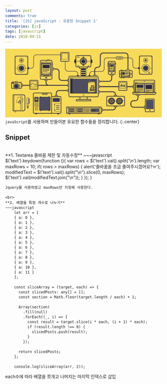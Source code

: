 ```yaml
---
layout: post
comments: true
title: '[JS] javaScript - 유용한 Snippet 1'
categories: [js]
tags: [javascript]
date: 2018-09-21
---
```

![headerimg](/assets/img/subcate/javascript.gif)
`javaScript`를 사용하며 만들어본 유요한 함수들을 정리합니다.
{:.center}

## Snippet


<br>
**1. Textarea 줄바꿈 제한 및 자동수정**
~~~javascript
    $('text').keydown(function (){
        var rows = $('text').val().split('\n').length;
        var maxRows = 10;
        if( rows > maxRows) {
            alert('줄바꿈을 조금 줄여주시겠어요?ㅠ');
            modifiedText = $('text').val().split("\n").slice(0, maxRows);
            $('text').val(modifiedText.join("\n"));
        }
    });
}

~~~
Jquery를 사용하였고 maxRows만 지정해 사용한다.

<br>
**2. 배열을 특정 개수로 나누기**
~~~javascript
    let arr = [
    { a: 0 },
    { a: 1 },
    { a: 2 },
    { a: 3 },
    { a: 4 },
    { a: 5 },
    { a: 6 },
    { a: 7 },
    { a: 8 },
    { a: 9 },
    { a: 10 },
    { a: 11 }
    ];

    const sliceArray = (target, each) => {
      const slicedPosts: any[] = [];
      const section = Math.floor(target.length / each) + 1;

      Array(section)
        .fill(null)
        .forEach((_, i) => {
          const result = target.slice(i * each, (i + 1) * each);
          if (result.length !== 0) {
            slicedPosts.push(result);
          }
        });

      return slicedPosts;
    };

    console.log(sliceArray(arr, 2));
~~~
each수에 따라 배열을 쪼개고 나머지는 마지막 인덱스로 삽입


